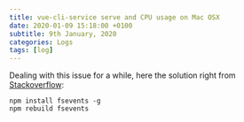 ```yaml
---
title: vue-cli-service serve and CPU usage on Mac OSX
date: 2020-01-09 15:18:00 +0100
subtitle: 9th January, 2020
categories: Logs
tags: [log]
---
```


Dealing with this issue for a while, here the solution right from [Stackoverflow](https://stackoverflow.com/questions/56768388/high-cpu-usage-from-node-js-when-running-vue-cli-service-serve):

```shell
npm install fsevents -g
npm rebuild fsevents
```

